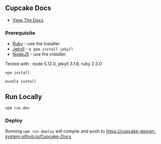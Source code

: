 

## Cupcake Docs

 - [View The Docs](https://pages.code.ipreo.com/Ipreo/cupcake-docs/)

### Prerequisite

 - [Ruby](https://www.ruby-lang.org/en/downloads/) - use the installer
 - [Jekyll](https://jekyllrb.com/) - ```$ gem install jekyll```
 - [NodeJS](https://nodejs.org/en/download/) - use the installer.

Tested with : node 5.12.0, jekyll 3.1.6, ruby 2.3.0

```npm install```

```bundle install```

## Run Locally
```npm run dev```

### Deploy


Running ```npm run deploy``` will compile and push to https://cupcake-design-system.github.io/Cupcake-Docs

